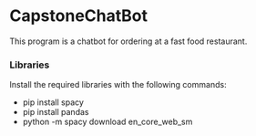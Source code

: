 # CapstoneChatBot
This program is a chatbot for ordering at a fast food restaurant.

### Libraries
Install the required libraries with the following commands:
- pip install spacy
- pip install pandas
- python -m spacy download en_core_web_sm
